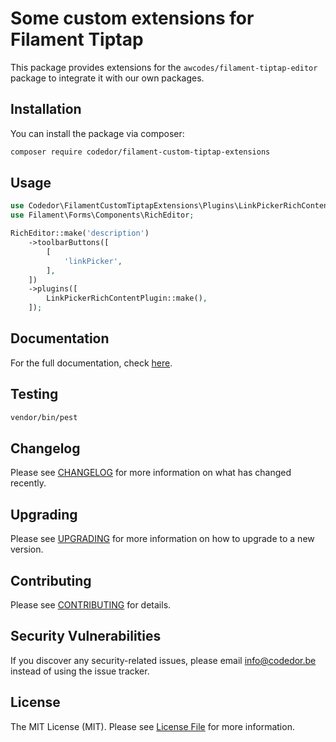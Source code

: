 # Some custom extensions for Filament Tiptap

This package provides extensions for the `awcodes/filament-tiptap-editor` package to integrate it with our own packages.

## Installation

You can install the package via composer:

```bash
composer require codedor/filament-custom-tiptap-extensions
```

## Usage

```php
use Codedor\FilamentCustomTiptapExtensions\Plugins\LinkPickerRichContentPlugin;
use Filament\Forms\Components\RichEditor;

RichEditor::make('description')
    ->toolbarButtons([
        [
            'linkPicker',
        ],
    ])
    ->plugins([
        LinkPickerRichContentPlugin::make(),
    ]);
```

## Documentation

For the full documentation, check [here](./docs/index.md).

## Testing

```bash
vendor/bin/pest
```

## Changelog

Please see [CHANGELOG](CHANGELOG.md) for more information on what has changed recently.

## Upgrading

Please see [UPGRADING](UPGRADING.md) for more information on how to upgrade to a new version.

## Contributing

Please see [CONTRIBUTING](CONTRIBUTING.md) for details.

## Security Vulnerabilities

If you discover any security-related issues, please email info@codedor.be instead of using the issue tracker.

## License

The MIT License (MIT). Please see [License File](LICENSE.md) for more information.
